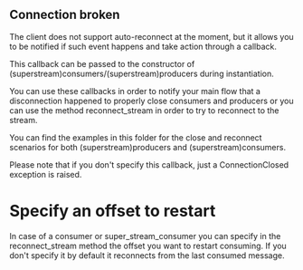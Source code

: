 Connection broken
---

The client does not support auto-reconnect at the moment, but it allows you to be notified if such event happens 
and take action through a callback. 

This callback can be passed to the constructor of (superstream)consumers/(superstream)producers during instantiation.

You can use these callbacks in order to notify your main flow that a disconnection happened to properly close 
consumers and producers or you can use the method reconnect_stream in order to try to reconnect to the stream.

You can find the examples in this folder for the close and reconnect scenarios for both (superstream)producers and
(superstream)consumers.

Please note that if you don't specify this callback, just a ConnectionClosed exception is raised.

# Specify an offset to restart

In case of a consumer or super_stream_consumer you can specify in the reconnect_stream method the offset you want to
restart consuming. If you don't specify it by default it reconnects from the last consumed message.

